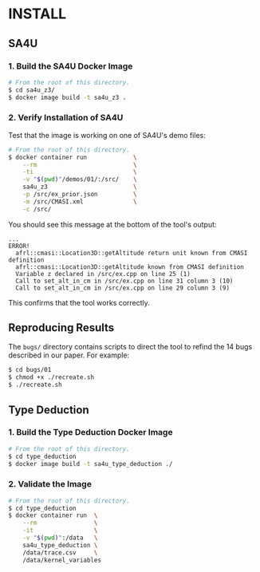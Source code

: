 # INSTALL

## SA4U

### 1. Build the SA4U Docker Image

```sh
# From the root of this directory.
$ cd sa4u_z3/
$ docker image build -t sa4u_z3 .
```

### 2. Verify Installation of SA4U

Test that the image is working on one of SA4U's demo files:

```sh
# From the root of this directory.
$ docker container run             \
    --rm                           \
    -ti                            \
    -v "$(pwd)"/demos/01/:/src/    \
    sa4u_z3                        \
    -p /src/ex_prior.json          \
    -m /src/CMASI.xml              \
    -c /src/
```

You should see this message at the bottom of the tool's output:

```
...
ERROR!
  afrl::cmasi::Location3D::getAltitude return unit known from CMASI definition
  afrl::cmasi::Location3D::getAltitude known from CMASI definition
  Variable z declared in /src/ex.cpp on line 25 (1)
  Call to set_alt_in_cm in /src/ex.cpp on line 31 column 3 (10)
  Call to set_alt_in_cm in /src/ex.cpp on line 29 column 3 (9)
```

This confirms that the tool works correctly.

## Reproducing Results

The `bugs/` directory contains scripts to direct the tool to refind the 14 bugs described in our paper. For example:

```sh
$ cd bugs/01
$ chmod +x ./recreate.sh
$ ./recreate.sh
```

## Type Deduction

### 1. Build the Type Deduction Docker Image

```sh
# From the root of this directory.
$ cd type_deduction
$ docker image build -t sa4u_type_deduction ./
```

### 2. Validate the Image

```sh
# From the root of this directory.
$ cd type_deduction
$ docker container run  \
    --rm                \
    -it                 \
    -v "$(pwd)":/data   \
    sa4u_type_deduction \
    /data/trace.csv     \
    /data/kernel_variables
```
